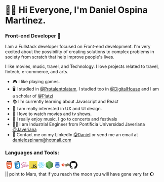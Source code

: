 <h1>👋🏻 Hi Everyone, I'm Daniel Ospina Martínez.</h1>
<h3 > Front-end Developer 💖</h3>
<p>I am a Fullstack developer focused on Front-end development. I'm very excited about the possibility of creating solutions to complex problems in society from scratch that help improve people's lives.

<p>I like movies, music, travel, and Technology. I love projects related to travel, fintech, e-commerce, and arts. </p>


- 🎮 I like playing games.
- 🖥️ I studied in [@Protalentolatam](https://protalento.org), I studied too in [@DigitalHouse](https://www.digitalhouse.com/ar/?addresseeId=1076130511)   and I am a scholar of  [@Platzi](https://platzi.com/home)
- 📚 I’m currently learning about Javascript and React
- 🎨 I am really interested in UX and UI design.
- 🎥 I love to watch movies and tv shows.
- 🎵 I really enjoy music.  I go to concerts and festivals
- 🦸‍♂️ I am Industrial Engineer from Pontificia Universidad Javeriana [@Javeriana](https://www.javeriana.edu.co/inicio)
- 📧 Contact me on my LinkedIn [@Daniel](https://www.linkedin.com/in/daniel-ospina-martinez-733883164/) or send me an email at danielospinam@hotmail.com



### Languages and Tools:


<img align="left" alt="html5" width="26px" src="https://raw.githubusercontent.com/github/explore/80688e429a7d4ef2fca1e82350fe8e3517d3494d/topics/html/html.png" />
<img align="left" alt="CSS3" width="26px" src="https://raw.githubusercontent.com/github/explore/80688e429a7d4ef2fca1e82350fe8e3517d3494d/topics/css/css.png" />
<img align="left" alt="sass" width="26px" src="https://raw.githubusercontent.com/github/explore/80688e429a7d4ef2fca1e82350fe8e3517d3494d/topics/sass/sass.png" />
<img align="left" alt="JavaScript" width="26px" src="https://raw.githubusercontent.com/github/explore/80688e429a7d4ef2fca1e82350fe8e3517d3494d/topics/javascript/javascript.png" />
<img align="left" alt="React" width="26px" src="https://raw.githubusercontent.com/github/explore/80688e429a7d4ef2fca1e82350fe8e3517d3494d/topics/react/react.png" />
<img align="left" alt="Node JS" width="26px" src="https://raw.githubusercontent.com/github/explore/80688e429a7d4ef2fca1e82350fe8e3517d3494d/topics/nodejs/nodejs.png" />

<img align="left" alt="SQL" width="26px" src="https://raw.githubusercontent.com/github/explore/80688e429a7d4ef2fca1e82350fe8e3517d3494d/topics/sql/sql.png" />
<img align="left" alt="Git" width="26px" src="https://raw.githubusercontent.com/github/explore/80688e429a7d4ef2fca1e82350fe8e3517d3494d/topics/git/git.png" />
<img align="left" alt="github" width="26px" src="https://raw.githubusercontent.com/github/explore/78df643247d429f6cc873026c0622819ad797942/topics/github/github.png" />
<br><br>
|| point to Mars, that if you reach the moon you will have gone very far 🌔
